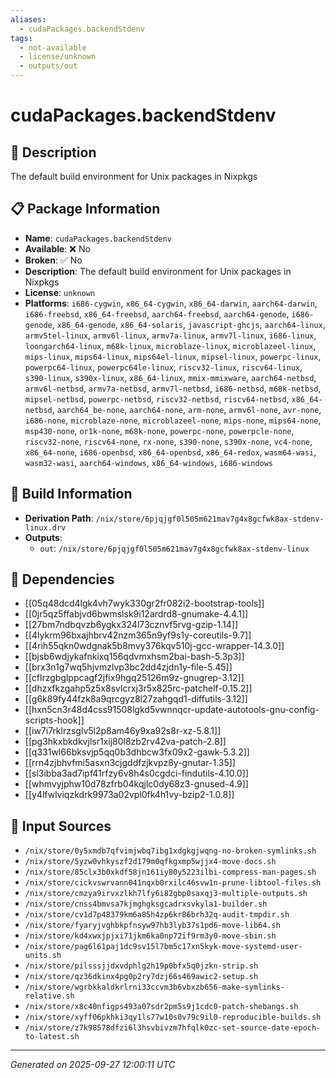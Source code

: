 ```yaml
---
aliases:
  - cudaPackages.backendStdenv
tags:
  - not-available
  - license/unknown
  - outputs/out
---
```


# cudaPackages.backendStdenv

## 📝 Description

The default build environment for Unix packages in Nixpkgs

## 📋 Package Information

- **Name**: `cudaPackages.backendStdenv`
- **Available**: ❌ No
- **Broken**: ✅ No
- **Description**: The default build environment for Unix packages in Nixpkgs
- **License**: `unknown`
- **Platforms**: `i686-cygwin`, `x86_64-cygwin`, `x86_64-darwin`, `aarch64-darwin`, `i686-freebsd`, `x86_64-freebsd`, `aarch64-freebsd`, `aarch64-genode`, `i686-genode`, `x86_64-genode`, `x86_64-solaris`, `javascript-ghcjs`, `aarch64-linux`, `armv5tel-linux`, `armv6l-linux`, `armv7a-linux`, `armv7l-linux`, `i686-linux`, `loongarch64-linux`, `m68k-linux`, `microblaze-linux`, `microblazeel-linux`, `mips-linux`, `mips64-linux`, `mips64el-linux`, `mipsel-linux`, `powerpc-linux`, `powerpc64-linux`, `powerpc64le-linux`, `riscv32-linux`, `riscv64-linux`, `s390-linux`, `s390x-linux`, `x86_64-linux`, `mmix-mmixware`, `aarch64-netbsd`, `armv6l-netbsd`, `armv7a-netbsd`, `armv7l-netbsd`, `i686-netbsd`, `m68k-netbsd`, `mipsel-netbsd`, `powerpc-netbsd`, `riscv32-netbsd`, `riscv64-netbsd`, `x86_64-netbsd`, `aarch64_be-none`, `aarch64-none`, `arm-none`, `armv6l-none`, `avr-none`, `i686-none`, `microblaze-none`, `microblazeel-none`, `mips-none`, `mips64-none`, `msp430-none`, `or1k-none`, `m68k-none`, `powerpc-none`, `powerpcle-none`, `riscv32-none`, `riscv64-none`, `rx-none`, `s390-none`, `s390x-none`, `vc4-none`, `x86_64-none`, `i686-openbsd`, `x86_64-openbsd`, `x86_64-redox`, `wasm64-wasi`, `wasm32-wasi`, `aarch64-windows`, `x86_64-windows`, `i686-windows`

## 🔧 Build Information

- **Derivation Path**: `/nix/store/6pjqjgf0l505m621mav7g4x8gcfwk8ax-stdenv-linux.drv`
- **Outputs**:
  - `out`:  `/nix/store/6pjqjgf0l505m621mav7g4x8gcfwk8ax-stdenv-linux`

## 🔗 Dependencies

- [[05q48dcd4lgk4vh7wyk330gr2fr082i2-bootstrap-tools]]
- [[0jr5qz5ffabjvd6bwmslsk9i12ardrd8-gnumake-4.4.1]]
- [[27bm7ndbqvzb6ygkx324l73cznvf5rvg-gzip-1.14]]
- [[4lykrm96bxajhbrv42nzm365n9yf9s1y-coreutils-9.7]]
- [[4rih55qkn0wdgnak5b8mvy376kqv510j-gcc-wrapper-14.3.0]]
- [[bjsb6wdjykafnkixq156qdvmxhsm2bai-bash-5.3p3]]
- [[brx3n1g7wq5hjvmzlvp3bc2dd4zjdn1y-file-5.45]]
- [[cflrzgbglppcagf2jfix9hgq25126m9z-gnugrep-3.12]]
- [[dhzxfkzgahp5z5x8svlcrxj3r5x825rc-patchelf-0.15.2]]
- [[g6k89fy44fzk8a9qrcgyz8l27zahgqd1-diffutils-3.12]]
- [[hxn5cn3r48d4css91508lgkd5vwnnqcr-update-autotools-gnu-config-scripts-hook]]
- [[iw7i7rklrzsglv5l2p8am46y9xa92s8r-xz-5.8.1]]
- [[pg3hkxbkdkvjlsr1xij80l8zb2rv42va-patch-2.8]]
- [[q331wl66bksvjp5qq0b3dhbcw3fx09x2-gawk-5.3.2]]
- [[rrn4zjbhvfmi5asxn3cjgddfzjkvpz8y-gnutar-1.35]]
- [[sl3ibba3ad7ipf41rfzy6v8h4s0cgdci-findutils-4.10.0]]
- [[whmvyjphw10d78zfrb04kqjlc0dy68z3-gnused-4.9]]
- [[y4lfwlviqzkdrk9973a02vpl0fk4h1vy-bzip2-1.0.8]]

## 📁 Input Sources

- `/nix/store/0y5xmdb7qfvimjwbq7ibg1xdgkgjwqng-no-broken-symlinks.sh`
- `/nix/store/5yzw0vhkyszf2d179m0qfkgxmp5wjjx4-move-docs.sh`
- `/nix/store/85clx3b0xkdf58jn161iy80y5223ilbi-compress-man-pages.sh`
- `/nix/store/cickvswrvann041nqxb0rxilc46svw1n-prune-libtool-files.sh`
- `/nix/store/cmzya9irvxzlkh7lfy6i82gbp0saxqj3-multiple-outputs.sh`
- `/nix/store/cnss4bmvsa7kjmghgksgcadrxsvkyla1-builder.sh`
- `/nix/store/cv1d7p48379km6a85h4zp6kr86brh32q-audit-tmpdir.sh`
- `/nix/store/fyaryjvghbkpfnsyw97hb3lyb37s1pd6-move-lib64.sh`
- `/nix/store/kd4xwxjpjxi71jkm6ka0np72if9rm3y0-move-sbin.sh`
- `/nix/store/pag6l61paj1dc9sv15l7bm5c17xn5kyk-move-systemd-user-units.sh`
- `/nix/store/pilsssjjdxvdphlg2h19p0bfx5q0jzkn-strip.sh`
- `/nix/store/qz36dkinx4pg0p2ry7dzj66s469awic2-setup.sh`
- `/nix/store/wgrbkkaldkrlrni33ccvm3b6vbxzb656-make-symlinks-relative.sh`
- `/nix/store/x8c40nfigps493a07sdr2pm5s9j1cdc0-patch-shebangs.sh`
- `/nix/store/xyff06pkhki3qy1ls77w10s0v79c9il0-reproducible-builds.sh`
- `/nix/store/z7k98578dfzi6l3hsvbivzm7hfqlk0zc-set-source-date-epoch-to-latest.sh`

---
*Generated on 2025-09-27 12:00:11 UTC*
